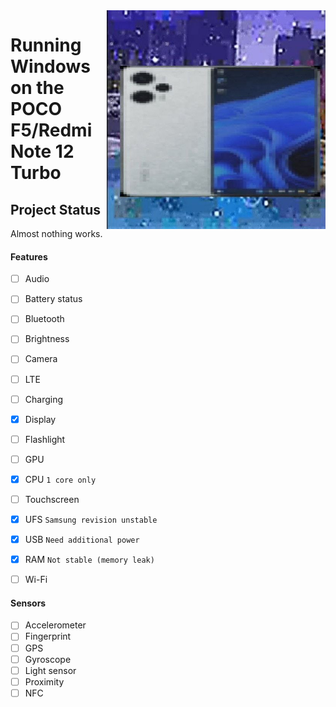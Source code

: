 <img align="right" src="https://github.com/kadarej/woa-marble/blob/main/marble.png" width="350" alt="Windows 11 running on marble">

# Running Windows on the POCO F5/Redmi Note 12 Turbo

## Project Status
Almost nothing works.

#### Features
- [ ] Audio
- [ ] Battery status
- [ ] Bluetooth
- [ ] Brightness 
- [ ] Camera
- [ ] LTE
- [ ] Charging
- [x] Display
- [ ] Flashlight
- [ ] GPU
- [X] CPU ```1 core only```
- [ ] Touchscreen 
- [x] UFS ```Samsung revision unstable```

- [x] USB ```Need additional power```
- [X] RAM ```Not stable (memory leak)```
- [ ] Wi-Fi

#### Sensors
- [ ] Accelerometer
- [ ] Fingerprint
- [ ] GPS
- [ ] Gyroscope
- [ ] Light sensor
- [ ] Proximity
- [ ] NFC
